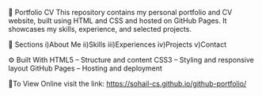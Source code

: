 💼 Portfolio CV
This repository contains my personal portfolio and CV website, built using HTML and CSS and hosted on GitHub Pages. It showcases my skills, experience, and selected projects.

📖 Sections
i)About Me 
ii)Skills
iii)Experiences
iv)Projects
v)Contact

⚙️ Built With
HTML5 – Structure and content
CSS3 – Styling and responsive layout
GitHub Pages – Hosting and deployment

🚀To View Online
visit the link: https://sohail-cs.github.io/github-portfolio/



